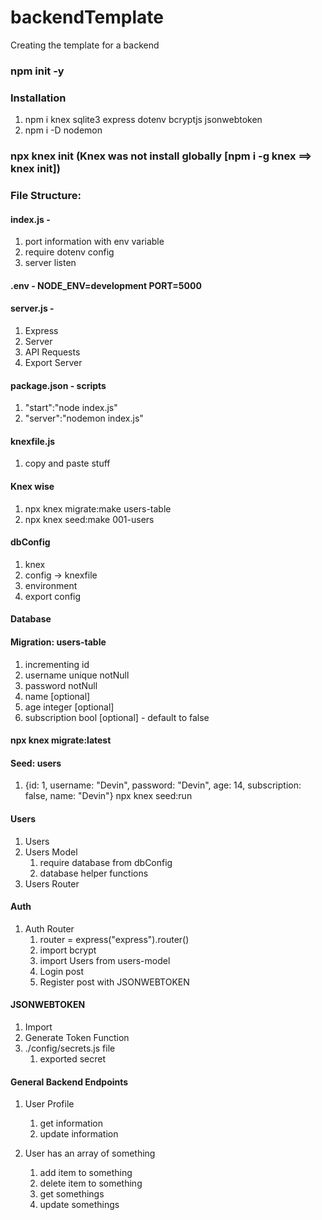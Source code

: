 # backendTemplate
Creating the template for a backend

### npm init -y

### Installation
1. npm i knex sqlite3 express dotenv bcryptjs jsonwebtoken
2. npm i -D nodemon

### npx knex init (Knex was not install globally [npm i -g knex ==> knex init])

### File Structure:

#### index.js - 
1. port information with env variable
2. require dotenv config
3. server listen

#### .env - NODE_ENV=development PORT=5000

#### server.js - 
1. Express
2. Server
3. API Requests
4. Export Server

#### package.json - scripts
1. "start":"node index.js"
2. "server":"nodemon index.js"

#### knexfile.js
1. copy and paste stuff

#### Knex wise
1. npx knex migrate:make users-table
2. npx knex seed:make 001-users

#### dbConfig
1. knex
2. config -> knexfile
3. environment
4. export config

#### Database

#### Migration: users-table
1. incrementing id 
2. username unique notNull
3. password notNull
4. name [optional]
5. age integer [optional]
6. subscription bool [optional] - default to false

#### npx knex migrate:latest

#### Seed: users
1. {id: 1, username: "Devin", password: "Devin", age: 14, subscription: false, name: "Devin"}
npx knex seed:run

#### Users
1. Users
2. Users Model
    1. require database from dbConfig
    2. database helper functions
3. Users Router

    
#### Auth
1. Auth Router
    1. router = express("express").router()
    2. import bcrypt
    3. import Users from users-model
    4. Login post
    5. Register post with JSONWEBTOKEN

#### JSONWEBTOKEN
1. Import
2. Generate Token Function
3. ./config/secrets.js file
    1. exported secret


#### General Backend Endpoints
1. User Profile
    1. get information
    2. update information

2. User has an array of something
    1. add item to something
    2. delete item to something
    3. get somethings
    4. update somethings    
